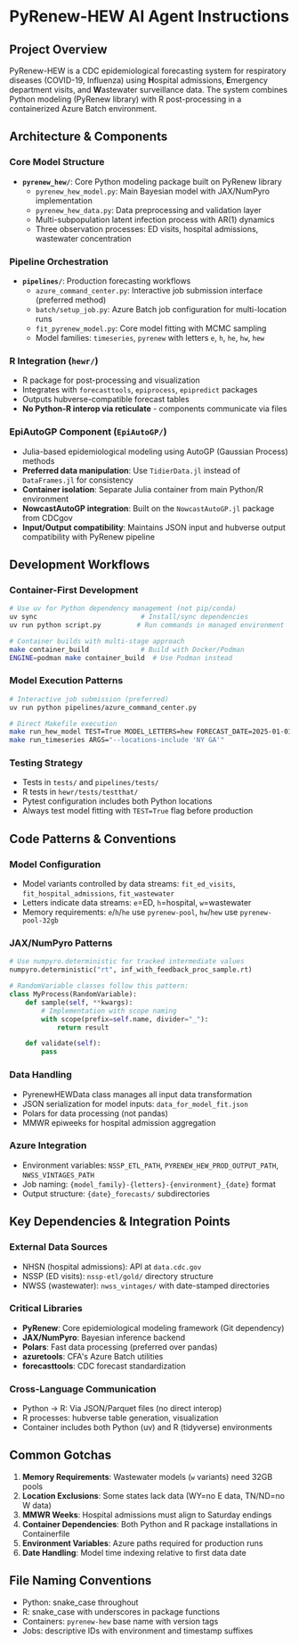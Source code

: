 # PyRenew-HEW AI Agent Instructions

## Project Overview
PyRenew-HEW is a CDC epidemiological forecasting system for respiratory diseases (COVID-19, Influenza) using **H**ospital admissions, **E**mergency department visits, and **W**astewater surveillance data. The system combines Python modeling (PyRenew library) with R post-processing in a containerized Azure Batch environment.

## Architecture & Components

### Core Model Structure
- **`pyrenew_hew/`**: Core Python modeling package built on PyRenew library
  - `pyrenew_hew_model.py`: Main Bayesian model with JAX/NumPyro implementation
  - `pyrenew_hew_data.py`: Data preprocessing and validation layer
  - Multi-subpopulation latent infection process with AR(1) dynamics
  - Three observation processes: ED visits, hospital admissions, wastewater concentration

### Pipeline Orchestration
- **`pipelines/`**: Production forecasting workflows
  - `azure_command_center.py`: Interactive job submission interface (preferred method)
  - `batch/setup_job.py`: Azure Batch job configuration for multi-location runs
  - `fit_pyrenew_model.py`: Core model fitting with MCMC sampling
  - Model families: `timeseries`, `pyrenew` with letters `e`, `h`, `he`, `hw`, `hew`

### R Integration (`hewr/`)
- R package for post-processing and visualization
- Integrates with `forecasttools`, `epiprocess`, `epipredict` packages
- Outputs hubverse-compatible forecast tables
- **No Python-R interop via reticulate** - components communicate via files

### EpiAutoGP Component (`EpiAutoGP/`)
- Julia-based epidemiological modeling using AutoGP (Gaussian Process) methods
- **Preferred data manipulation**: Use `TidierData.jl` instead of `DataFrames.jl` for consistency
- **Container isolation**: Separate Julia container from main Python/R environment
- **NowcastAutoGP integration**: Built on the `NowcastAutoGP.jl` package from CDCgov
- **Input/Output compatibility**: Maintains JSON input and hubverse output compatibility with PyRenew pipeline

## Development Workflows

### Container-First Development
```bash
# Use uv for Python dependency management (not pip/conda)
uv sync                          # Install/sync dependencies
uv run python script.py         # Run commands in managed environment

# Container builds with multi-stage approach
make container_build             # Build with Docker/Podman
ENGINE=podman make container_build  # Use Podman instead
```

### Model Execution Patterns
```bash
# Interactive job submission (preferred)
uv run python pipelines/azure_command_center.py

# Direct Makefile execution
make run_hew_model TEST=True MODEL_LETTERS=hew FORECAST_DATE=2025-01-01
make run_timeseries ARGS="--locations-include 'NY GA'"
```

### Testing Strategy
- Tests in `tests/` and `pipelines/tests/`
- R tests in `hewr/tests/testthat/`
- Pytest configuration includes both Python locations
- Always test model fitting with `TEST=True` flag before production

## Code Patterns & Conventions

### Model Configuration
- Model variants controlled by data streams: `fit_ed_visits`, `fit_hospital_admissions`, `fit_wastewater`
- Letters indicate data streams: `e`=ED, `h`=hospital, `w`=wastewater
- Memory requirements: `e`/`h`/`he` use `pyrenew-pool`, `hw`/`hew` use `pyrenew-pool-32gb`

### JAX/NumPyro Patterns
```python
# Use numpyro.deterministic for tracked intermediate values
numpyro.deterministic("rt", inf_with_feedback_proc_sample.rt)

# RandomVariable classes follow this pattern:
class MyProcess(RandomVariable):
    def sample(self, **kwargs):
        # Implementation with scope naming
        with scope(prefix=self.name, divider="_"):
            return result

    def validate(self):
        pass
```

### Data Handling
- PyrenewHEWData class manages all input data transformation
- JSON serialization for model inputs: `data_for_model_fit.json`
- Polars for data processing (not pandas)
- MMWR epiweeks for hospital admission aggregation

### Azure Integration
- Environment variables: `NSSP_ETL_PATH`, `PYRENEW_HEW_PROD_OUTPUT_PATH`, `NWSS_VINTAGES_PATH`
- Job naming: `{model_family}-{letters}-{environment}_{date}` format
- Output structure: `{date}_forecasts/` subdirectories

## Key Dependencies & Integration Points

### External Data Sources
- NHSN (hospital admissions): API at `data.cdc.gov`
- NSSP (ED visits): `nssp-etl/gold/` directory structure
- NWSS (wastewater): `nwss_vintages/` with date-stamped directories

### Critical Libraries
- **PyRenew**: Core epidemiological modeling framework (Git dependency)
- **JAX/NumPyro**: Bayesian inference backend
- **Polars**: Fast data processing (preferred over pandas)
- **azuretools**: CFA's Azure Batch utilities
- **forecasttools**: CDC forecast standardization

### Cross-Language Communication
- Python → R: Via JSON/Parquet files (no direct interop)
- R processes: hubverse table generation, visualization
- Container includes both Python (uv) and R (tidyverse) environments

## Common Gotchas

1. **Memory Requirements**: Wastewater models (`w` variants) need 32GB pools
2. **Location Exclusions**: Some states lack data (WY=no E data, TN/ND=no W data)
3. **MMWR Weeks**: Hospital admissions must align to Saturday endings
4. **Container Dependencies**: Both Python and R package installations in Containerfile
5. **Environment Variables**: Azure paths required for production runs
6. **Date Handling**: Model time indexing relative to first data date

## File Naming Conventions
- Python: snake_case throughout
- R: snake_case with underscores in package functions
- Containers: `pyrenew-hew` base name with version tags
- Jobs: descriptive IDs with environment and timestamp suffixes
